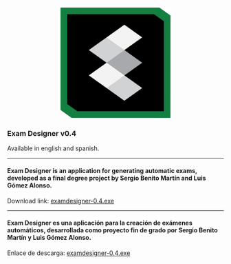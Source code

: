 <p align="center">
  <img src="src/main/resources/images/exam_designer_256.png?raw=true" alt="Exam Desginer Logo"/>
</p>

### Exam Designer v0.4
Available in english and spanish.

<hr>

#### Exam Designer is an application for generating automatic exams, developed as a final degree project by Sergio Benito Martín and Luis Gómez Alonso.

<p>Download link: <a href="https://github.com/sbenitomartin/examdesigner/" target="_blank">examdesigner-0.4.exe</a></p>

<hr>

#### Exam Designer es una aplicación para la creación de exámenes automáticos, desarrollada como proyecto fin de grado por Sergio Benito Martín y Luis Gómez Alonso.

<p>Enlace de descarga: <a href="https://github.com/sbenitomartin/examdesigner/" target="_blank">examdesigner-0.4.exe</a></p>





